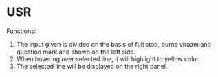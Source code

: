 # USR
Functions:
1. The input given is divided on the basis of full stop, purna viraam and question mark and shown on the left side.
2. When hovering over selected line, it will highlight to yellow color.
3. The selected line will be displayed on the right panel.
